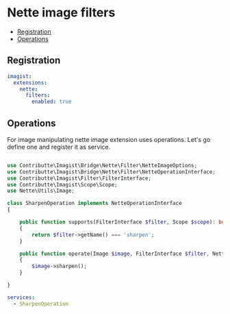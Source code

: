 # Nette image filters

- [Registration](#registration)
- [Operations](#operations)

## Registration

```yaml
imagist:
  extensions:
    nette:
      filters:
        enabled: true
```

## Operations

For image manipulating nette image extension uses operations. Let's go define one and register it as service.

```php

use Contributte\Imagist\Bridge\Nette\Filter\NetteImageOptions;
use Contributte\Imagist\Bridge\Nette\Filter\NetteOperationInterface;
use Contributte\Imagist\Filter\FilterInterface;
use Contributte\Imagist\Scope\Scope;
use Nette\Utils\Image;

class SharpenOperation implements NetteOperationInterface
{

	public function supports(FilterInterface $filter, Scope $scope): bool
	{
		return $filter->getName() === 'sharpen';
	}

	public function operate(Image $image, FilterInterface $filter, NetteImageOptions $options): void
	{
		$image->sharpen();
	}

}

```

```yaml
services:
  - SharpenOperation
```
